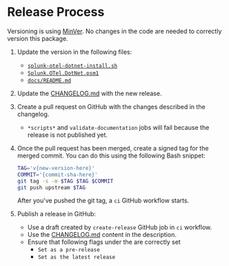 # Release Process

Versioning is using [MinVer](https://github.com/adamralph/minver).
No changes in the code are needed to correctly version this package.

1. Update the version in the following files:
   - [`splunk-otel-dotnet-install.sh`](splunk-otel-dotnet-install.sh#L34)
   - [`Splunk.OTel.DotNet.psm1`](Splunk.OTel.DotNet.psm1#L184)
   - [`docs/README.md`](docs/README.md)

1. Update the [CHANGELOG.md](CHANGELOG.md) with the new release.

1. Create a pull request on GitHub with the changes described in the changelog.
   - `*scripts*` and `validate-documentation` jobs will fail
     because the release is not published yet.

1. Once the pull request has been merged, create a signed tag for the merged commit.
   You can do this using the following Bash snippet:

   ```bash
   TAG='v{new-version-here}'
   COMMIT='{commit-sha-here}'
   git tag -s -m $TAG $TAG $COMMIT
   git push upstream $TAG
   ```

   After you've pushed the git tag, a `ci` GitHub workflow starts.

1. Publish a release in GitHub:

   - Use a draft created by `create-release` GitHub job in `ci` workflow.
   - Use the [CHANGELOG.md](CHANGELOG.md) content in the description.
   - Ensure that following flags under the are correctly set
      - `Set as a pre-release`
      - `Set as the latest release`
